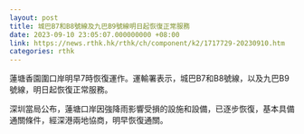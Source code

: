 ```yaml
---
layout: post
title: 城巴B7和B8號線及九巴B9號線明日起恢復正常服務
date: 2023-09-10 23:05:07.000000000 +08:00
link: https://news.rthk.hk/rthk/ch/component/k2/1717729-20230910.htm
categories: rthk
---
```


蓮塘香園圍口岸明早7時恢復運作。運輸署表示，城巴B7和B8號線，以及九巴B9號線，明日起恢復正常服務。

深圳當局公布，蓮塘口岸因強降雨影響受損的設施和設備，已逐步恢復，基本具備通關條件，經深港兩地協商，明早恢復通關。
